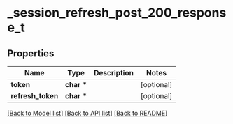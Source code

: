 # _session_refresh_post_200_response_t

## Properties
Name | Type | Description | Notes
------------ | ------------- | ------------- | -------------
**token** | **char \*** |  | [optional] 
**refresh_token** | **char \*** |  | [optional] 

[[Back to Model list]](../README.md#documentation-for-models) [[Back to API list]](../README.md#documentation-for-api-endpoints) [[Back to README]](../README.md)


